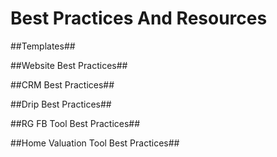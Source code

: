 # Best Practices And Resources

##Templates##

##Website Best Practices##

##CRM Best Practices##

##Drip Best Practices##

##RG FB Tool Best Practices##

##Home Valuation Tool Best Practices##
